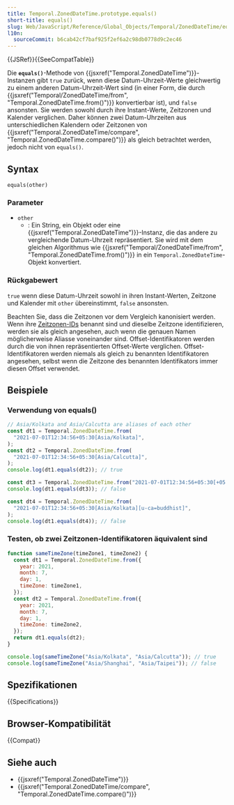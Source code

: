 ```yaml
---
title: Temporal.ZonedDateTime.prototype.equals()
short-title: equals()
slug: Web/JavaScript/Reference/Global_Objects/Temporal/ZonedDateTime/equals
l10n:
  sourceCommit: b6cab42cf7baf925f2ef6a2c98db0778d9c2ec46
---
```


{{JSRef}}{{SeeCompatTable}}

Die **`equals()`**-Methode von {{jsxref("Temporal.ZonedDateTime")}}-Instanzen gibt `true` zurück, wenn diese Datum-Uhrzeit-Werte gleichwertig zu einem anderen Datum-Uhrzeit-Wert sind (in einer Form, die durch {{jsxref("Temporal/ZonedDateTime/from", "Temporal.ZonedDateTime.from()")}} konvertierbar ist), und `false` ansonsten. Sie werden sowohl durch ihre Instant-Werte, Zeitzonen und Kalender verglichen. Daher können zwei Datum-Uhrzeiten aus unterschiedlichen Kalendern oder Zeitzonen von {{jsxref("Temporal.ZonedDateTime/compare", "Temporal.ZonedDateTime.compare()")}} als gleich betrachtet werden, jedoch nicht von `equals()`.

## Syntax

```js-nolint
equals(other)
```

### Parameter

- `other`
  - : Ein String, ein Objekt oder eine {{jsxref("Temporal.ZonedDateTime")}}-Instanz, die das andere zu vergleichende Datum-Uhrzeit repräsentiert. Sie wird mit dem gleichen Algorithmus wie {{jsxref("Temporal/ZonedDateTime/from", "Temporal.ZonedDateTime.from()")}} in ein `Temporal.ZonedDateTime`-Objekt konvertiert.

### Rückgabewert

`true` wenn diese Datum-Uhrzeit sowohl in ihren Instant-Werten, Zeitzone und Kalender mit `other` übereinstimmt, `false` ansonsten.

Beachten Sie, dass die Zeitzonen vor dem Vergleich kanonisiert werden. Wenn ihre [Zeitzonen-IDs](/de/docs/Web/JavaScript/Reference/Global_Objects/Temporal/ZonedDateTime#time_zones_and_offsets) benannt sind und dieselbe Zeitzone identifizieren, werden sie als gleich angesehen, auch wenn die genauen Namen möglicherweise Aliasse voneinander sind. Offset-Identifikatoren werden durch die von ihnen repräsentierten Offset-Werte verglichen. Offset-Identifikatoren werden niemals als gleich zu benannten Identifikatoren angesehen, selbst wenn die Zeitzone des benannten Identifikators immer diesen Offset verwendet.

## Beispiele

### Verwendung von equals()

```js
// Asia/Kolkata and Asia/Calcutta are aliases of each other
const dt1 = Temporal.ZonedDateTime.from(
  "2021-07-01T12:34:56+05:30[Asia/Kolkata]",
);
const dt2 = Temporal.ZonedDateTime.from(
  "2021-07-01T12:34:56+05:30[Asia/Calcutta]",
);
console.log(dt1.equals(dt2)); // true

const dt3 = Temporal.ZonedDateTime.from("2021-07-01T12:34:56+05:30[+05:30]");
console.log(dt1.equals(dt3)); // false

const dt4 = Temporal.ZonedDateTime.from(
  "2021-07-01T12:34:56+05:30[Asia/Kolkata][u-ca=buddhist]",
);
console.log(dt1.equals(dt4)); // false
```

### Testen, ob zwei Zeitzonen-Identifikatoren äquivalent sind

```js
function sameTimeZone(timeZone1, timeZone2) {
  const dt1 = Temporal.ZonedDateTime.from({
    year: 2021,
    month: 7,
    day: 1,
    timeZone: timeZone1,
  });
  const dt2 = Temporal.ZonedDateTime.from({
    year: 2021,
    month: 7,
    day: 1,
    timeZone: timeZone2,
  });
  return dt1.equals(dt2);
}

console.log(sameTimeZone("Asia/Kolkata", "Asia/Calcutta")); // true
console.log(sameTimeZone("Asia/Shanghai", "Asia/Taipei")); // false
```

## Spezifikationen

{{Specifications}}

## Browser-Kompatibilität

{{Compat}}

## Siehe auch

- {{jsxref("Temporal.ZonedDateTime")}}
- {{jsxref("Temporal.ZonedDateTime/compare", "Temporal.ZonedDateTime.compare()")}}
